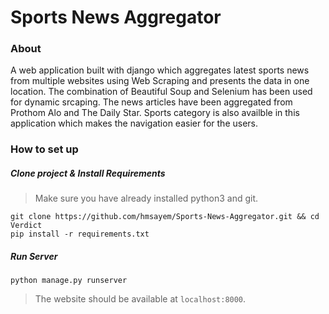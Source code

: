 # Sports News Aggregator
### About
A web application built with django which aggregates latest sports news from multiple websites using Web Scraping and presents the data in one location. The combination of Beautiful Soup and Selenium has been used for dynamic srcaping.
The news articles have been aggregated from Prothom Alo and The Daily Star. Sports category is also availble in this application which makes the navigation easier for the users.
### How to set up
##### Clone project & Install Requirements
> Make sure you have already installed python3 and git.
```
git clone https://github.com/hmsayem/Sports-News-Aggregator.git && cd Verdict
pip install -r requirements.txt
```
##### Run Server
```
python manage.py runserver
```
>  The website should be available at `localhost:8000`. 
